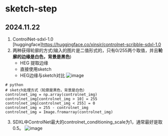 # sketch-step
## 2024.11.22
1. ControlNet-sdxl-1.0  [huggingface]https://huggingface.co/xinsir/controlnet-scribble-sdxl-1.0
2. 两种获得轮廓的方式(输入的图片是二值形式的，只有0/255两个取值，并且**轮廓的边缘是白色，背景是黑色**)
   - HEG 提取边缘
   - 直接使用sketch
   - HEG边缘与sketch对比 ![image](https://github.com/user-attachments/assets/06a9e9e8-ef13-46dc-a497-be8eabd9f5c5)
```
# python
# sketch处理方式（轮廓是黑色，背景是白色）
controlnet_img = np.array(controlnet_img)
controlnet_img[controlnet_img > 10] = 255
controlnet_img[controlnet_img < 255] = 0
controlnet_img = 255 - controlnet_img   
controlnet_img = Image.fromarray(controlnet_img)
```
3. SDXL中ControlNet最大的controlnet_conditioning_scale为1，通常最好是取0.5。
![image](https://github.com/user-attachments/assets/03ab7029-2fd8-4b17-8fac-457a9f0fe3f8)



